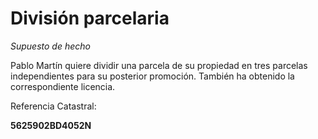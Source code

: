 # División parcelaria

*Supuesto de hecho*

Pablo Martín quiere dividir una parcela de su propiedad en tres parcelas independientes para su posterior promoción. También ha obtenido la correspondiente licencia.

Referencia Catastral:

**5625902BD4052N**

